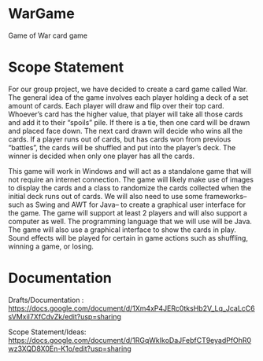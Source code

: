 # WarGame
Game of War card game

# Scope Statement

  For our group project, we have decided to create a card game called War. The general idea of the game involves each player holding a deck of a set amount of cards. Each player will draw and flip over their top card. Whoever’s card has the higher value, that player will take all those cards and add it to their “spoils” pile. If there is a tie, then one card will be drawn and placed face down. The next card drawn will decide who wins all the cards. If a player runs out of cards, but has cards won from previous “battles”, the cards will be shuffled and put into the player’s deck. The winner is decided when only one player has all the cards.  

  This game will work in Windows and will act as a standalone game that will not require an internet connection. The game will likely make use of images to display the cards and a class to randomize the cards collected when the initial deck runs out of cards. We will also need to use some frameworks– such as Swing and AWT for Java– to create a graphical user interface for the game. The game will support at least 2 players and will also support a computer as well. The programming language that we will use will be Java. The game will also use a graphical interface to show the cards in play. Sound effects will be played for certain in game actions such as shuffling, winning a game, or losing. 



# Documentation

Drafts/Documentation : https://docs.google.com/document/d/1Xm4xP4JERc0tksHb2V_Lq_JcaLcC6sVMxiI7XfCdvZk/edit?usp=sharing

Scope Statement/Ideas: https://docs.google.com/document/d/1RGqWkIkoDaJFebfCT9eyadPfOhR0wz3XQD8X0En-K1o/edit?usp=sharing
